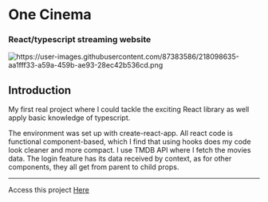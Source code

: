 <h1><name>One Cinema</name></h1>

<h3> React/typescript streaming website </h2>

![<image>https://user-images.githubusercontent.com/87383586/218098635-aa1fff33-a59a-459b-ae93-28ec42b536cd.png</image>](
https://user-images.githubusercontent.com/87383586/218098635-aa1fff33-a59a-459b-ae93-28ec42b536cd.png)

<h2> Introduction </h2>
<p><description>My first real project where I could tackle the exciting React library as well apply basic knowledge of typescript.</description></p>
<p> 
  The environment was set up with create-react-app. All react code is functional component-based, which I find that using hooks does my code look cleaner and more compact.
  I use TMDB API where I fetch the movies data. The login feature has its data received by context, as for other components, they all get from parent to child props.
</p>

<hr>
Access this project <a href="https://pedantic-northcutt-1aa55c.netlify.app" target="_blank" website="<website>https://pedantic-northcutt-1aa55c.netlify.app</website>" >Here</a>


<!-- ![one-cinema-hero](https://user-images.githubusercontent.com/87383586/149380024-3315d7ca-88a1-407f-8cef-7204947d4214.png) -->
